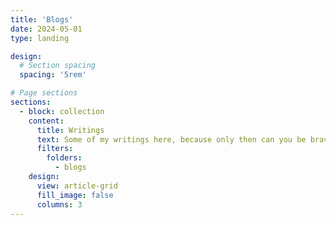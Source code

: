 ```yaml
---
title: 'Blogs'
date: 2024-05-01
type: landing

design:
  # Section spacing
  spacing: '5rem'

# Page sections
sections:
  - block: collection
    content:
      title: Writings
      text: Some of my writings here, because only then can you be brave.
      filters:
        folders:
          - blogs
    design:
      view: article-grid
      fill_image: false
      columns: 3
---
```

